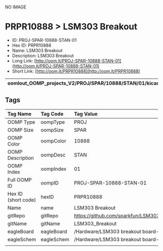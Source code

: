 


  
NO IMAGE  
# PRPR10888 > LSM303 Breakout

- ID: PROJ-SPAR-10888-STAN-01
- Hex ID: PRPR10888
- Name: LSM303 Breakout
- Description: LSM303 Breakout
- Long Link: [http://oom.lt/PROJ-SPAR-10888-STAN-01](http://oom.lt/PROJ-SPAR-10888-STAN-01)
- Short Link: [http://oom.lt/PRPR10888](http://oom.lt/PRPR10888)
  

|oomlout_OOMP_projects_V2/PROJ/SPAR/10888/STAN/01/kicadPcb3dFront.png|oomlout_OOMP_projects_V2/PROJ/SPAR/10888/STAN/01/kicadPcb3dBack.png|oomlout_OOMP_projects_V2/PROJ/SPAR/10888/STAN/01/kicadPcb3d.png||
| :---: | :---: | :---: | :---: |

## Tags
  

|Tag Name|Tag Code|Tag Value|
| :--- | :--- | :--- |
|OOMP Type|oompType|PROJ|
|OOMP Size|oompSize|SPAR|
|OOMP Color|oompColor|10888|
|OOMP Description|oompDesc|STAN|
|OOMP Index|oompIndex|01|
|Full OOMP ID|oompID|PROJ-SPAR-10888-STAN-01|
|Hex ID (short code)|hexID|PRPR10888|
|Name|name|LSM303 Breakout|
|gitRepo|gitRepo|https://github.com/sparkfun/LSM303_Breakout|
|gitName|gitName|LSM303_Breakout|
|eagleBoard|eagleBoard|/Hardware/LSM303 breakout board-v12.brd|
|eagleSchem|eagleSchem|/Hardware/LSM303 breakout board-v12.sch|
||||

